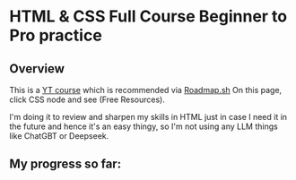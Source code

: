 # HTML & CSS Full Course Beginner to Pro practice
## Overview
This is a [YT course](https://www.youtube.com/watch?v=G3e-cpL7ofc&t=1059s) which is recommended via [Roadmap.sh](https://roadmap.sh/frontend) On this page, click CSS node and see (Free Resources).

I'm doing it to review and sharpen my skills in HTML just in case I need it in the future and hence it's an easy thingy, so I'm not using any LLM things like ChatGBT or Deepseek.
## My progress so far:


